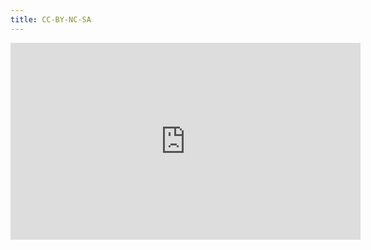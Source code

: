```yaml
---
title: CC-BY-NC-SA
---
```


<iframe width="560" height="315" src="https://www.youtube.com/embed/a6toGjWx8YE" frameborder="0" allow="autoplay; encrypted-media" allowfullscreen></iframe>
